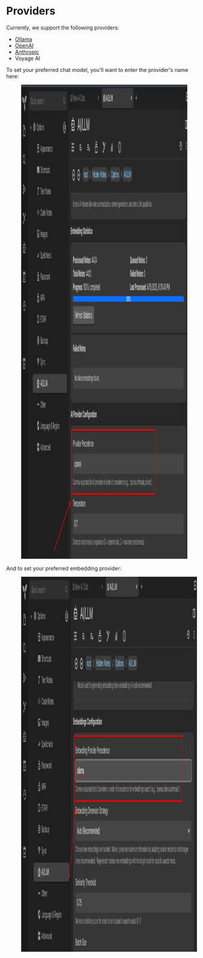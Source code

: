 # Providers
Currently, we support the following providers:

*   <a class="reference-link" href="Providers/Ollama">Ollama</a>
*   <a class="reference-link" href="Providers/OpenAI.md">OpenAI</a>
*   <a class="reference-link" href="Providers/Anthropic.md">Anthropic</a>
*   Voyage AI

To set your preferred chat model, you'll want to enter the provider's name here:

<figure class="image image_resized" style="width:88.38%;"><img style="aspect-ratio:1884/1267;" src="Providers_image.png" width="1884" height="1267"></figure>

And to set your preferred embedding provider:

<figure class="image image_resized" style="width:93.47%;"><img style="aspect-ratio:1907/1002;" src="1_Providers_image.png" width="1907" height="1002"></figure>